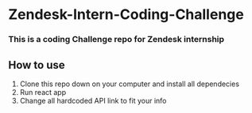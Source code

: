 # Zendesk-Intern-Coding-Challenge

### This is a coding Challenge repo for Zendesk internship


## How to use
1. Clone this repo down on your computer and install all dependecies
2. Run react app
3. Change all hardcoded API link to fit your info 